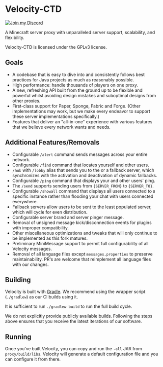 # Velocity-CTD

[![Join my Discord](https://media3.giphy.com/media/v1.Y2lkPTc5MGI3NjExdG5sdGgwazRwYjh4djdsdXJwcHR5ajZrNGE2NDBvcTUzdXltbHp1cCZlcD12MV9pbnRlcm5hbF9naWZfYnlfaWQmY3Q9Zw/fGIwpaCrtkFdHVksSu/giphy.gif)](https://discord.gg/beer)

A Minecraft server proxy with unparalleled server support, scalability,
and flexibility.

Velocity-CTD is licensed under the GPLv3 license.

## Goals

* A codebase that is easy to dive into and consistently follows best practices
  for Java projects as much as reasonably possible.
* High performance: handle thousands of players on one proxy.
* A new, refreshing API built from the ground up to be flexible and powerful
  whilst avoiding design mistakes and suboptimal designs from other proxies.
* First-class support for Paper, Sponge, Fabric and Forge. (Other implementations
  may work, but we make every endeavor to support these server implementations
  specifically.)
* Features that deliver an "all-in-one" experience with various features that
  we believe every network wants and needs.

## Additional Features/Removals

* Configurable `/alert` command sends messages across your entire network.
* Configurable `/find` command that locates yourself and other users.
* `/hub` with `/lobby` alias that sends you to the or a fallback server,
  which synchronizes with the activation and deactivation of dynamic fallbacks.
* Configurable `/ping` command that displays your and other users' ping.
* The `/send` supports sending users from `{SERVER_FROM}` to `{SERVER_TO}`.
* Configurable `/showall` command that displays all users connected to a specific
  instance rather than flooding your chat with users connected everywhere.
* Fallback servers allow users to be sent to the least populated server,
  which will cycle for even distribution.
* Configurable server brand and server pinger message.
* Removal of unsigned message kick/disconnection events for plugins with improper
  compatibility.
* Other miscellaneous optimizations and tweaks that will only continue to be
  implemented as this fork matures.
* Preliminary MiniMessage support to permit full configurability of all Velocity
  messages.
* Removal of all language files except `messages.properties` to preserve
  maintainability. PR's are welcome that reimplement all language files
  with our changes.

## Building

Velocity is built with [Gradle](https://gradle.org). We recommend using the
wrapper script (`./gradlew`) as our CI builds using it.

It is sufficient to run `./gradlew build` to run the full build cycle.

We do not explicitly provide publicly available builds. Following the steps
above ensures that you receive the latest iterations of our software.

## Running

Once you've built Velocity, you can copy and run the `-all` JAR from
`proxy/build/libs`. Velocity will generate a default configuration file
and you can configure it from there.
